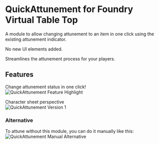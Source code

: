 # QuickAttunement for Foundry Virtual Table Top

A module to allow changing attunement to an item in one click using the existing attunement indicator. 

No new UI elements added.

Streamlines the attunement process for your players.

## Features

Change attunement status in one click!\
![QuickAttunement Feature Highlight](https://user-images.githubusercontent.com/21363865/185828614-436cf081-bad6-4e32-90cf-2b811ffce2ef.gif)

Character sheet perspective\
![QuickAttunement Version 1](https://user-images.githubusercontent.com/21363865/185828653-2280e11e-7e83-45e4-a1fd-23625f0ba2fc.gif)

### Alternative
To attune without this module, you can do it manually like this:\
![QuickAttunement Manual Alternative](https://user-images.githubusercontent.com/21363865/185828711-1e40c28a-cdb3-4147-8fe6-28b2de9754fc.gif)
